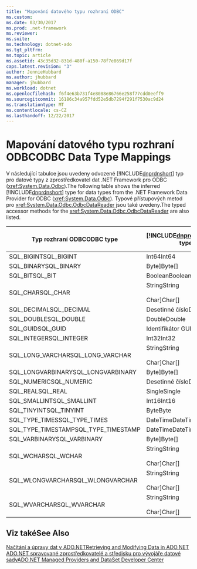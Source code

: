 ```yaml
---
title: "Mapování datového typu rozhraní ODBC"
ms.custom: 
ms.date: 03/30/2017
ms.prod: .net-framework
ms.reviewer: 
ms.suite: 
ms.technology: dotnet-ado
ms.tgt_pltfrm: 
ms.topic: article
ms.assetid: 43c35d32-831d-480f-a150-78f7e869d17f
caps.latest.revision: "3"
author: JennieHubbard
ms.author: jhubbard
manager: jhubbard
ms.workload: dotnet
ms.openlocfilehash: f6f4e63b731f4e8088e86766e258f77cdd0eeff9
ms.sourcegitcommit: 16186c34a957fdd52e5db7294f291f7530ac9d24
ms.translationtype: MT
ms.contentlocale: cs-CZ
ms.lasthandoff: 12/22/2017
---
```

# <a name="odbc-data-type-mappings"></a><span data-ttu-id="9ebc6-102">Mapování datového typu rozhraní ODBC</span><span class="sxs-lookup"><span data-stu-id="9ebc6-102">ODBC Data Type Mappings</span></span>
<span data-ttu-id="9ebc6-103">V následující tabulce jsou uvedeny odvozené [!INCLUDE[dnprdnshort](../../../../includes/dnprdnshort-md.md)] typ pro datové typy z zprostředkovatel dat .NET Framework pro ODBC (<xref:System.Data.Odbc>).</span><span class="sxs-lookup"><span data-stu-id="9ebc6-103">The following table shows the inferred [!INCLUDE[dnprdnshort](../../../../includes/dnprdnshort-md.md)] type for data types from the .NET Framework Data Provider for ODBC (<xref:System.Data.Odbc>).</span></span> <span data-ttu-id="9ebc6-104">Typové přístupových metod pro <xref:System.Data.Odbc.OdbcDataReader> jsou také uvedeny.</span><span class="sxs-lookup"><span data-stu-id="9ebc6-104">The typed accessor methods for the <xref:System.Data.Odbc.OdbcDataReader> are also listed.</span></span>  
  
|<span data-ttu-id="9ebc6-105">Typ rozhraní ODBC</span><span class="sxs-lookup"><span data-stu-id="9ebc6-105">ODBC type</span></span>|[!INCLUDE[dnprdnshort](../../../../includes/dnprdnshort-md.md)]<span data-ttu-id="9ebc6-106">Typ</span><span class="sxs-lookup"><span data-stu-id="9ebc6-106"> type</span></span>|[!INCLUDE[dnprdnshort](../../../../includes/dnprdnshort-md.md)]<span data-ttu-id="9ebc6-107">typy přistupujícího objektu</span><span class="sxs-lookup"><span data-stu-id="9ebc6-107"> typed accessor</span></span>|  
|---------------|----------------------------------------------------------------------|--------------------------------------------------------------------------------|  
|<span data-ttu-id="9ebc6-108">SQL_BIGINT</span><span class="sxs-lookup"><span data-stu-id="9ebc6-108">SQL_BIGINT</span></span>|<span data-ttu-id="9ebc6-109">Int64</span><span class="sxs-lookup"><span data-stu-id="9ebc6-109">Int64</span></span>|<span data-ttu-id="9ebc6-110">GetInt64()</span><span class="sxs-lookup"><span data-stu-id="9ebc6-110">GetInt64()</span></span>|  
|<span data-ttu-id="9ebc6-111">SQL_BINARY</span><span class="sxs-lookup"><span data-stu-id="9ebc6-111">SQL_BINARY</span></span>|<span data-ttu-id="9ebc6-112">Byte]</span><span class="sxs-lookup"><span data-stu-id="9ebc6-112">Byte[]</span></span>|<span data-ttu-id="9ebc6-113">GetBytes()</span><span class="sxs-lookup"><span data-stu-id="9ebc6-113">GetBytes()</span></span>|  
|<span data-ttu-id="9ebc6-114">SQL_BIT</span><span class="sxs-lookup"><span data-stu-id="9ebc6-114">SQL_BIT</span></span>|<span data-ttu-id="9ebc6-115">Boolean</span><span class="sxs-lookup"><span data-stu-id="9ebc6-115">Boolean</span></span>|<span data-ttu-id="9ebc6-116">GetBoolean()</span><span class="sxs-lookup"><span data-stu-id="9ebc6-116">GetBoolean()</span></span>|  
|<span data-ttu-id="9ebc6-117">SQL_CHAR</span><span class="sxs-lookup"><span data-stu-id="9ebc6-117">SQL_CHAR</span></span>|<span data-ttu-id="9ebc6-118">String</span><span class="sxs-lookup"><span data-stu-id="9ebc6-118">String</span></span><br /><br /> <span data-ttu-id="9ebc6-119">Char]</span><span class="sxs-lookup"><span data-stu-id="9ebc6-119">Char[]</span></span>|<span data-ttu-id="9ebc6-120">Funkci GetString()</span><span class="sxs-lookup"><span data-stu-id="9ebc6-120">GetString()</span></span><br /><br /> <span data-ttu-id="9ebc6-121">GetChars()</span><span class="sxs-lookup"><span data-stu-id="9ebc6-121">GetChars()</span></span>|  
|<span data-ttu-id="9ebc6-122">SQL_DECIMAL</span><span class="sxs-lookup"><span data-stu-id="9ebc6-122">SQL_DECIMAL</span></span>|<span data-ttu-id="9ebc6-123">Desetinné číslo</span><span class="sxs-lookup"><span data-stu-id="9ebc6-123">Decimal</span></span>|<span data-ttu-id="9ebc6-124">GetDecimal()</span><span class="sxs-lookup"><span data-stu-id="9ebc6-124">GetDecimal()</span></span>|  
|<span data-ttu-id="9ebc6-125">SQL_DOUBLE</span><span class="sxs-lookup"><span data-stu-id="9ebc6-125">SQL_DOUBLE</span></span>|<span data-ttu-id="9ebc6-126">Double</span><span class="sxs-lookup"><span data-stu-id="9ebc6-126">Double</span></span>|<span data-ttu-id="9ebc6-127">GetDouble()</span><span class="sxs-lookup"><span data-stu-id="9ebc6-127">GetDouble()</span></span>|  
|<span data-ttu-id="9ebc6-128">SQL_GUID</span><span class="sxs-lookup"><span data-stu-id="9ebc6-128">SQL_GUID</span></span>|<span data-ttu-id="9ebc6-129">Identifikátor GUID</span><span class="sxs-lookup"><span data-stu-id="9ebc6-129">Guid</span></span>|<span data-ttu-id="9ebc6-130">GetGuid()</span><span class="sxs-lookup"><span data-stu-id="9ebc6-130">GetGuid()</span></span>|  
|<span data-ttu-id="9ebc6-131">SQL_INTEGER</span><span class="sxs-lookup"><span data-stu-id="9ebc6-131">SQL_INTEGER</span></span>|<span data-ttu-id="9ebc6-132">Int32</span><span class="sxs-lookup"><span data-stu-id="9ebc6-132">Int32</span></span>|<span data-ttu-id="9ebc6-133">GetInt32()</span><span class="sxs-lookup"><span data-stu-id="9ebc6-133">GetInt32()</span></span>|  
|<span data-ttu-id="9ebc6-134">SQL_LONG_VARCHAR</span><span class="sxs-lookup"><span data-stu-id="9ebc6-134">SQL_LONG_VARCHAR</span></span>|<span data-ttu-id="9ebc6-135">String</span><span class="sxs-lookup"><span data-stu-id="9ebc6-135">String</span></span><br /><br /> <span data-ttu-id="9ebc6-136">Char]</span><span class="sxs-lookup"><span data-stu-id="9ebc6-136">Char[]</span></span>|<span data-ttu-id="9ebc6-137">Funkci GetString()</span><span class="sxs-lookup"><span data-stu-id="9ebc6-137">GetString()</span></span><br /><br /> <span data-ttu-id="9ebc6-138">GetChars()</span><span class="sxs-lookup"><span data-stu-id="9ebc6-138">GetChars()</span></span>|  
|<span data-ttu-id="9ebc6-139">SQL_LONGVARBINARY</span><span class="sxs-lookup"><span data-stu-id="9ebc6-139">SQL_LONGVARBINARY</span></span>|<span data-ttu-id="9ebc6-140">Byte]</span><span class="sxs-lookup"><span data-stu-id="9ebc6-140">Byte[]</span></span>|<span data-ttu-id="9ebc6-141">GetBytes()</span><span class="sxs-lookup"><span data-stu-id="9ebc6-141">GetBytes()</span></span>|  
|<span data-ttu-id="9ebc6-142">SQL_NUMERIC</span><span class="sxs-lookup"><span data-stu-id="9ebc6-142">SQL_NUMERIC</span></span>|<span data-ttu-id="9ebc6-143">Desetinné číslo</span><span class="sxs-lookup"><span data-stu-id="9ebc6-143">Decimal</span></span>|<span data-ttu-id="9ebc6-144">GetDecimal()</span><span class="sxs-lookup"><span data-stu-id="9ebc6-144">GetDecimal()</span></span>|  
|<span data-ttu-id="9ebc6-145">SQL_REAL</span><span class="sxs-lookup"><span data-stu-id="9ebc6-145">SQL_REAL</span></span>|<span data-ttu-id="9ebc6-146">Single</span><span class="sxs-lookup"><span data-stu-id="9ebc6-146">Single</span></span>|<span data-ttu-id="9ebc6-147">GetFloat()</span><span class="sxs-lookup"><span data-stu-id="9ebc6-147">GetFloat()</span></span>|  
|<span data-ttu-id="9ebc6-148">SQL_SMALLINT</span><span class="sxs-lookup"><span data-stu-id="9ebc6-148">SQL_SMALLINT</span></span>|<span data-ttu-id="9ebc6-149">Int16</span><span class="sxs-lookup"><span data-stu-id="9ebc6-149">Int16</span></span>|<span data-ttu-id="9ebc6-150">GetInt16()</span><span class="sxs-lookup"><span data-stu-id="9ebc6-150">GetInt16()</span></span>|  
|<span data-ttu-id="9ebc6-151">SQL_TINYINT</span><span class="sxs-lookup"><span data-stu-id="9ebc6-151">SQL_TINYINT</span></span>|<span data-ttu-id="9ebc6-152">Byte</span><span class="sxs-lookup"><span data-stu-id="9ebc6-152">Byte</span></span>|<span data-ttu-id="9ebc6-153">GetByte()</span><span class="sxs-lookup"><span data-stu-id="9ebc6-153">GetByte()</span></span>|  
|<span data-ttu-id="9ebc6-154">SQL_TYPE_TIMES</span><span class="sxs-lookup"><span data-stu-id="9ebc6-154">SQL_TYPE_TIMES</span></span>|<span data-ttu-id="9ebc6-155">DateTime</span><span class="sxs-lookup"><span data-stu-id="9ebc6-155">DateTime</span></span>|<span data-ttu-id="9ebc6-156">GetDateTime()</span><span class="sxs-lookup"><span data-stu-id="9ebc6-156">GetDateTime()</span></span>|  
|<span data-ttu-id="9ebc6-157">SQL_TYPE_TIMESTAMP</span><span class="sxs-lookup"><span data-stu-id="9ebc6-157">SQL_TYPE_TIMESTAMP</span></span>|<span data-ttu-id="9ebc6-158">DateTime</span><span class="sxs-lookup"><span data-stu-id="9ebc6-158">DateTime</span></span>|<span data-ttu-id="9ebc6-159">GetDateTime()</span><span class="sxs-lookup"><span data-stu-id="9ebc6-159">GetDateTime()</span></span>|  
|<span data-ttu-id="9ebc6-160">SQL_VARBINARY</span><span class="sxs-lookup"><span data-stu-id="9ebc6-160">SQL_VARBINARY</span></span>|<span data-ttu-id="9ebc6-161">Byte]</span><span class="sxs-lookup"><span data-stu-id="9ebc6-161">Byte[]</span></span>|<span data-ttu-id="9ebc6-162">GetBytes()</span><span class="sxs-lookup"><span data-stu-id="9ebc6-162">GetBytes()</span></span>|  
|<span data-ttu-id="9ebc6-163">SQL_WCHAR</span><span class="sxs-lookup"><span data-stu-id="9ebc6-163">SQL_WCHAR</span></span>|<span data-ttu-id="9ebc6-164">String</span><span class="sxs-lookup"><span data-stu-id="9ebc6-164">String</span></span><br /><br /> <span data-ttu-id="9ebc6-165">Char]</span><span class="sxs-lookup"><span data-stu-id="9ebc6-165">Char[]</span></span>|<span data-ttu-id="9ebc6-166">Funkci GetString()</span><span class="sxs-lookup"><span data-stu-id="9ebc6-166">GetString()</span></span><br /><br /> <span data-ttu-id="9ebc6-167">GetChars()</span><span class="sxs-lookup"><span data-stu-id="9ebc6-167">GetChars()</span></span>|  
|<span data-ttu-id="9ebc6-168">SQL_WLONGVARCHAR</span><span class="sxs-lookup"><span data-stu-id="9ebc6-168">SQL_WLONGVARCHAR</span></span>|<span data-ttu-id="9ebc6-169">String</span><span class="sxs-lookup"><span data-stu-id="9ebc6-169">String</span></span><br /><br /> <span data-ttu-id="9ebc6-170">Char]</span><span class="sxs-lookup"><span data-stu-id="9ebc6-170">Char[]</span></span>|<span data-ttu-id="9ebc6-171">Funkci GetString()</span><span class="sxs-lookup"><span data-stu-id="9ebc6-171">GetString()</span></span><br /><br /> <span data-ttu-id="9ebc6-172">GetChars()</span><span class="sxs-lookup"><span data-stu-id="9ebc6-172">GetChars()</span></span>|  
|<span data-ttu-id="9ebc6-173">SQL_WVARCHAR</span><span class="sxs-lookup"><span data-stu-id="9ebc6-173">SQL_WVARCHAR</span></span>|<span data-ttu-id="9ebc6-174">String</span><span class="sxs-lookup"><span data-stu-id="9ebc6-174">String</span></span><br /><br /> <span data-ttu-id="9ebc6-175">Char]</span><span class="sxs-lookup"><span data-stu-id="9ebc6-175">Char[]</span></span>|<span data-ttu-id="9ebc6-176">Funkci GetString()</span><span class="sxs-lookup"><span data-stu-id="9ebc6-176">GetString()</span></span><br /><br /> <span data-ttu-id="9ebc6-177">GetChars()</span><span class="sxs-lookup"><span data-stu-id="9ebc6-177">GetChars()</span></span>|  
  
## <a name="see-also"></a><span data-ttu-id="9ebc6-178">Viz také</span><span class="sxs-lookup"><span data-stu-id="9ebc6-178">See Also</span></span>  
 [<span data-ttu-id="9ebc6-179">Načítání a úpravy dat v ADO.NET</span><span class="sxs-lookup"><span data-stu-id="9ebc6-179">Retrieving and Modifying Data in ADO.NET</span></span>](../../../../docs/framework/data/adonet/retrieving-and-modifying-data.md)  
 [<span data-ttu-id="9ebc6-180">ADO.NET spravované zprostředkovatelé a středisku pro vývojáře datové sady</span><span class="sxs-lookup"><span data-stu-id="9ebc6-180">ADO.NET Managed Providers and DataSet Developer Center</span></span>](http://go.microsoft.com/fwlink/?LinkId=217917)
